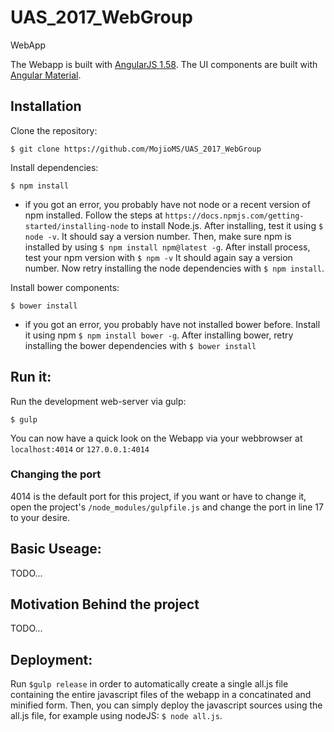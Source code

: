 # UAS_2017_WebGroup
WebApp 

The Webapp is built with [AngularJS 1.58](https://angularjs.org/). 
The UI components are built with [Angular Material](https://material.angularjs.org/).

## Installation

Clone the repository:

    $ git clone https://github.com/MojioMS/UAS_2017_WebGroup

Install dependencies:
    
    $ npm install

* if you got an error, you probably have not node or a recent version of npm installed. Follow the steps at ```https://docs.npmjs.com/getting-started/installing-node``` to install Node.js. After installing, test it using ```$ node -v```. It should say a version number. Then, make sure npm is installed by using ```$ npm install npm@latest -g```. After install process, test your npm version with ```$ npm -v``` It should again say a version number. Now retry installing the node dependencies with ```$ npm install```.

Install bower components:

    $ bower install

* if you got an error, you probably have not installed bower before. Install it using npm ```$ npm install bower -g```. After installing bower, retry installing the bower dependencies with ```$ bower install```

## Run it:

Run the development web-server via gulp:

    $ gulp

You can now have a quick look on the Webapp via your webbrowser at 
```localhost:4014``` or ```127.0.0.1:4014```

### Changing the port 
4014 is the default port for this project, if you want or have to change it, 
open the project's ```/node_modules/gulpfile.js``` and change the port in line 
17 to your desire.

## Basic Useage:

TODO...

## Motivation Behind the project

TODO...

## Deployment:

Run ```$gulp release``` in order to automatically create a single all.js file containing the entire javascript files of the webapp in a concatinated and minified form. Then, you can simply deploy the javascript sources using the all.js file, for example using nodeJS: ```$ node all.js```.